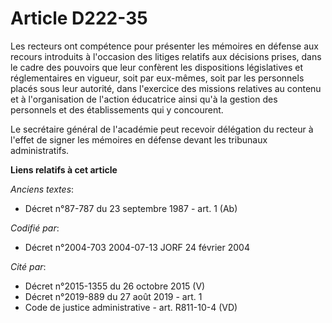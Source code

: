 # Article D222-35

Les recteurs ont compétence pour présenter les mémoires en défense aux recours introduits à l'occasion des litiges relatifs
aux décisions prises, dans le cadre des pouvoirs que leur confèrent les dispositions législatives et réglementaires en
vigueur, soit par eux-mêmes, soit par les personnels placés sous leur autorité, dans l'exercice des missions relatives au
contenu et à l'organisation de l'action éducatrice ainsi qu'à la gestion des personnels et des établissements qui y
concourent.

Le secrétaire général de l'académie peut recevoir délégation du recteur à l'effet de signer les mémoires en défense devant
les tribunaux administratifs.

**Liens relatifs à cet article**

_Anciens textes_:

  - Décret n°87-787 du 23 septembre 1987 - art. 1 (Ab)

_Codifié par_:

  - Décret n°2004-703 2004-07-13 JORF 24 février 2004

_Cité par_:

  - Décret n°2015-1355 du 26 octobre 2015 (V)
  - Décret n°2019-889 du 27 août 2019 - art. 1
  - Code de justice administrative - art. R811-10-4 (VD)
